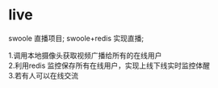 # live
swoole 直播项目; swoole+redis 实现直播;

1.调用本地摄像头获取视频广播给所有的在线用户 <br>
2.利用redis 监控保存所有在线用户，实现上线下线实时监控体醒 <br>
3.若有人可以在线交流<br>

